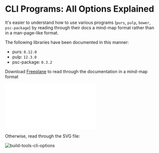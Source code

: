 # CLI Programs: All Options Explained

It's easier to understand how to use various programs (`purs`, `pulp`, `bower`, `psc-package`) by reading through their docs a mind-map format rather than in a man-page-like format.

The following libraries have been documented in this manner:
- purs: `0.12.0`
- pulp: `12.3.0`
- psc-package: `0.3.2`

Download [Freeplane](https://www.freeplane.org/) to read through the documentation in a mind-map format

![Purescript-Build-Tools.mm](./Purescript-Build-Tools.mm)

Otherwise, read through the SVG file:

![build-tools-cli-options](./Build-Tools-CLI-Options.svg)
